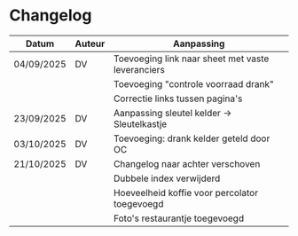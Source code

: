 # Changelog

| Datum      | Auteur | Aanpassing                                        |
| ---------- | ------ | ------------------------------------------------- |
| 04/09/2025 | DV     | Toevoeging link naar sheet met vaste leveranciers |
|            |        | Toevoeging "controle voorraad drank"              |
|            |        | Correctie links tussen pagina's                   |
| 23/09/2025 | DV     | Aanpassing sleutel kelder -> Sleutelkastje        |
| 03/10/2025 | DV     | Toevoeging: drank kelder geteld door OC           |
| 21/10/2025 | DV     | Changelog naar achter verschoven                  |
|            |        | Dubbele index verwijderd                          |
|            |        | Hoeveelheid koffie voor percolator toegevoegd     |
|            |        | Foto's restaurantje toegevoegd                    |
